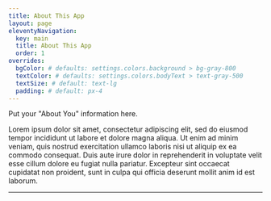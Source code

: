 ```yaml
---
title: About This App
layout: page
eleventyNavigation:
  key: main
  title: About This App
  order: 1
overrides:
  bgColor: # defaults: settings.colors.background > bg-gray-800
  textColor: # defaults: settings.colors.bodyText > text-gray-500
  textSize: # default: text-lg
  padding: # default: px-4
---
```


Put your "About You" information here.

Lorem ipsum dolor sit amet, consectetur adipiscing elit, sed do eiusmod tempor incididunt ut labore et dolore magna aliqua. Ut enim ad minim veniam, quis nostrud exercitation ullamco laboris nisi ut aliquip ex ea commodo consequat. Duis aute irure dolor in reprehenderit in voluptate velit esse cillum dolore eu fugiat nulla pariatur. Excepteur sint occaecat cupidatat non proident, sunt in culpa qui officia deserunt mollit anim id est laborum.

---

